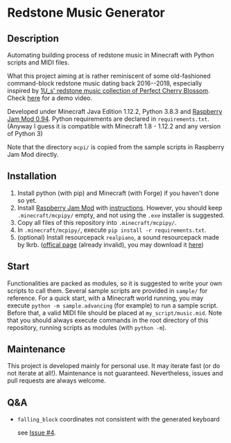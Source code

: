 # Redstone Music Generator

## Description

Automating building process of redstone music in Minecraft with Python scripts and MIDI files.

What this project aiming at is rather reminiscent of some old-fashioned command-block redstone music dating back 2016--2018, especially inspired by [1U_s' redstone music collection of Perfect Cherry Blossom](https://www.bilibili.com/video/BV1Gs411i7K9/). Check [here](https://www.bilibili.com/video/BV1KT421e7EF/) for a demo video.

Developed under Minecraft Java Edition 1.12.2, Python 3.8.3 and [Raspberry Jam Mod 0.94](https://github.com/arpruss/raspberryjammod/releases/tag/0.94). Python requirements are declared in `requirements.txt`. (Anyway I guess it is compatible with Minecraft 1.8 - 1.12.2 and any version of Python 3)

Note that the directory `mcpi/` is copied from the sample scripts in Raspberry Jam Mod directly.

## Installation

1. Install python (with pip) and Minecraft (with Forge) if you haven't done so yet.
2. Install [Raspberry Jam Mod](https://github.com/arpruss/raspberryjammod) with [instructions](https://www.instructables.com/Python-coding-for-Minecraft/). However, you should keep `.minecraft/mcpipy/` empty, and not using the `.exe` installer is suggested.
3. Copy all files of this repository into `.minecraft/mcpipy/`.
4. In `.minecraft/mcpipy/`, execute `pip install -r requirements.txt`.
5. (optional) Install resourcepack `realpiano`, a sound resourcepack made by lkrb. ([offical page](http://lkrb.net/blog/54.html) (already invalid), you may download it [here](https://www.cr173.com/soft/277354.html))

## Start

Functionalities are packed as modules, so it is suggested to write your own scripts to call them. Several sample scripts are provided in `sample/` for reference. For a quick start, with a Minecraft world running, you may execute `python -m sample.advancing` (for example) to run a sample script. Before that, a valid MIDI file should be placed at `my_script/music.mid`. Note that you should always execute commands in the root directory of this repository, running scripts as modules (with `python -m`).

## Maintenance

This project is developed mainly for personal use. It may iterate fast (or do not iterate at all!). Maintenance is not guaranteed. Nevertheless, issues and pull requests are always welcome.

## Q&A

- `falling_block` coordinates not consistent with the generated keyboard
  
  see [Issue #4](https://github.com/sun123zxy/redstone-music-generator/issues/4).
